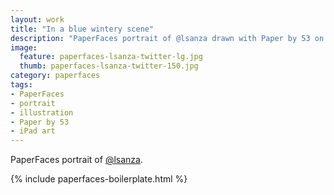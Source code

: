 ```yaml
---
layout: work
title: "In a blue wintery scene"
description: "PaperFaces portrait of @lsanza drawn with Paper by 53 on an iPad."
image: 
  feature: paperfaces-lsanza-twitter-lg.jpg
  thumb: paperfaces-lsanza-twitter-150.jpg
category: paperfaces
tags: 
- PaperFaces
- portrait
- illustration
- Paper by 53
- iPad art
---
```


PaperFaces portrait of [@lsanza](http://twitter.com/lsanza).

{% include paperfaces-boilerplate.html %}